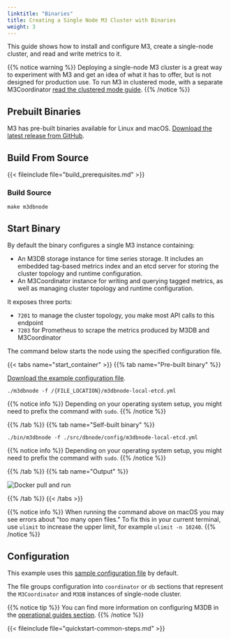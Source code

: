 ```yaml
---
linktitle: "Binaries"
title: Creating a Single Node M3 Cluster with Binaries
weight: 3
---
```


This guide shows how to install and configure M3, create a single-node cluster, and read and write metrics to it.

{{% notice warning %}}
Deploying a single-node M3 cluster is a great way to experiment with M3 and get an idea of what it has to offer, but is not designed for production use. To run M3 in clustered mode, with a separate M3Coordinator [read the clustered mode guide](/docs/v1.2/cluster).
{{% /notice %}}

## Prebuilt Binaries

M3 has pre-built binaries available for Linux and macOS. [Download the latest release from GitHub](https://github.com/m3db/m3/releases/latest).

## Build From Source

{{< fileinclude file="build_prerequisites.md" >}}

### Build Source

```shell
make m3dbnode
```

## Start Binary

By default the binary configures a single M3 instance containing:

-   An M3DB storage instance for time series storage. It includes an embedded tag-based metrics index and an etcd server for storing the cluster topology and runtime configuration.
-   An M3Coordinator instance for writing and querying tagged metrics, as well as managing cluster topology and runtime configuration.

It exposes three ports:

-   `7201` to manage the cluster topology, you make most API calls to this endpoint
-   `7203` for Prometheus to scrape the metrics produced by M3DB and M3Coordinator

The command below starts the node using the specified configuration file.

{{< tabs name="start_container" >}}
{{% tab name="Pre-built binary" %}}

[Download the example configuration file](https://github.com/m3db/m3/raw/master/src/dbnode/config/m3dbnode-local-etcd.yml).

```shell
./m3dbnode -f /{FILE_LOCATION}/m3dbnode-local-etcd.yml
```

{{% notice info %}}
Depending on your operating system setup, you might need to prefix the command with `sudo`.
{{% /notice %}}

{{% /tab %}}
{{% tab name="Self-built binary" %}}

```shell
./bin/m3dbnode -f ./src/dbnode/config/m3dbnode-local-etcd.yml
```

{{% notice info %}}
Depending on your operating system setup, you might need to prefix the command with `sudo`.
{{% /notice %}}

{{% /tab %}}
{{% tab name="Output" %}}

<!-- TODO: Perfect image, pref with terminalizer -->

<!-- TODO: Update image -->

![Docker pull and run](/docker-install.gif)

{{% /tab %}}
{{< /tabs >}}

{{% notice info %}}
When running the command above on macOS you may see errors about "too many open files." To fix this in your current terminal, use `ulimit` to increase the upper limit, for example `ulimit -n 10240`.
{{% /notice %}}

## Configuration

This example uses this [sample configuration file](https://github.com/m3db/m3/raw/master/src/dbnode/config/m3dbnode-local-etcd.yml) by default.

The file groups configuration into `coordinator` or `db` sections that represent the `M3Coordinator` and `M3DB` instances of single-node cluster.

{{% notice tip %}}
You can find more information on configuring M3DB in the [operational guides section](/docs/v1.2/operational_guide).
{{% /notice %}}

{{< fileinclude file="quickstart-common-steps.md" >}}